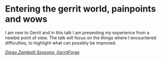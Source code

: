 # Entering the gerrit world, painpoints and wows

I am new to Gerrit and in this talk I am presenting my
experience from a newbie point of view. The talk will focus on the
things where I encountered difficulties, to highlight what
can possibly be improved.

*[Diego Zambelli Sessona, GerritForge](../speakers.md#diego)*
